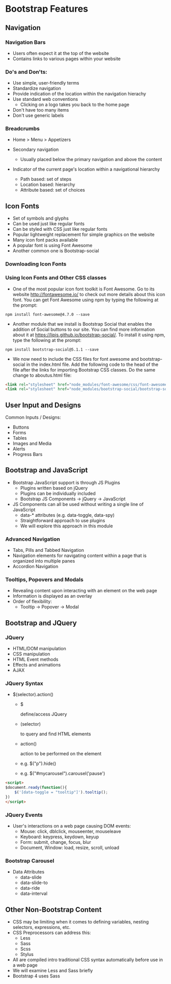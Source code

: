 # Bootstrap Features

## Navigation

### Navigation Bars

- Users often expect it at the top of the website
- Contains links to various pages within your website

### Do's and Don'ts:

- Use simple, user-friendly terms
- Standardize navigation
- Provide indication of the location within the navigation hierachy
- Use standard web conventions
  - Clicking on a logo takes you back to the home page
- Don't have too many items
- Don't use generic labels

### Breadcrumbs

- Home > Menu > Appetizers
- Secondary navigation
  - Usually placed below the primary navigation and above the content

- Indicator of the current page's location within a navigational hierarchy
  - Path based: set of steps
  - Location based: hierarchy
  - Attribute based: set of choices

## Icon Fonts

- Set of symbols and glyphs
- Can be used just like regular fonts
- Can be styled with CSS just like regular fonts
- Popular lightweight replacement for simple graphics on the website
- Many icon font packs available
- A popular font is using Font Awesome
- Another common one is Bootstrap-social

### Downloading Icon Fonts

### Using Icon Fonts and Other CSS classes

- One of the most popular icon font toolkit is Font Awesome. Go to its website http://fontawesome.io/ to check out more details about this icon font. You can get Font Awesome using npm by typing the following at the prompt:

```shell
npm install font-awesome@4.7.0 --save
```

- Another module that we install is Bootstrap Social that enables the addition of Social buttons to our site. You can find more information about it at https://lipis.github.io/bootstrap-social/. To install it using npm, type the following at the prompt:

```shell
npm install bootstrap-social@5.1.1 --save
```

- We now need to include the CSS files for font awesome and bootstrap-social in the index.html file. Add the following code to the head of the file after the links for importing Bootstrap CSS classes. Do the same change to aboutus.html file:

```html
<link rel="stylesheet" href="node_modules/font-awesome/css/font-awesome.min.css">
<link rel="stylesheet" href="node_modules/bootstrap-social/bootstrap-social.css">
```

## User Input and Designs

Common Inputs / Designs:

- Buttons
- Forms
- Tables
- Images and Media
- Alerts
- Progress Bars

## Bootstrap and JavaScript

- Bootstrap JavaScript support is through JS Plugins
  - Plugins written based on jQuery
  - Plugins can be individually included
  - Bootstrap JS Components -> jQuery -> JavaScript
- JS Components can all be used without writing a single line of JavaScript
  - data-* attributes (e.g. data-toggle, data-spy)
  - Straightforward approach to use plugins
  - We will explore this approach in this module

### Advanced Navigation

- Tabs, Pills and Tabbed Navigation
- Navigation elements for navigating content within a page that is organized into multiple panes
- Accordion Navigation

### Tooltips, Popovers and Modals

- Revealing content upon interacting with an element on the web page
- Information is displayed as an overlay
- Order of flexibility:
  - Tooltip -> Popover -> Modal

## Bootstrap and JQuery

### JQuery

- HTML/DOM manipulation
- CSS manipulation
- HTML Event methods
- Effects and animations
- AJAX

### JQuery Syntax

- $(selector).action()

  - $

    define/access JQuery

  - (selector)

    to query and find HTML elements

  - action()

    action to be performed on the element

  - e.g. $("p").hide()

  - e.g. $("#mycarousel").carousel('pause')

```html
<script>
$document.ready(function(){
	$('[data-toggle = "tooltip"]').tooltip();
})
</script>
```

### JQuery Events

- User's interactions on a web page causing DOM events:
  - Mouse: click, dblclick, mouseenter, mouseleave
  - Keyboard: keypress, keydown, keyup
  - Form: submit, change, focus, blur
  - Document, Window: load, resize, scroll, unload

### Bootstrap Carousel

- Data Attributes
  - data-slide
  - data-slide-to
  - data-ride
  - data-interval

## Other Non-Bootstrap Content

- CSS may be limiting when it comes to defining variables, nesting selectors, expressions, etc.
- CSS Preprocessors can address this:
  - Less
  - Sass
  - Scss
  - Stylus
- All are compiled intro traditional CSS syntax automatically before use in a web page
- We will examine Less and Sass briefly
- Bootstrap 4 uses Sass